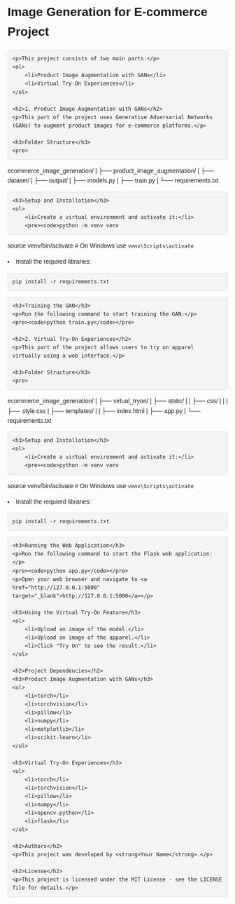 <!DOCTYPE html>
<html lang="en">
<head>
    <meta charset="UTF-8">
    <meta name="viewport" content="width=device-width, initial-scale=1.0">
    <title>README</title>
    <style>
        body {
            font-family: Arial, sans-serif;
            line-height: 1.6;
            margin: 20px;
        }
        h1, h2, h3 {
            margin-top: 30px;
        }
        a {
            color: blue;
        }
        pre {
            background-color: #f4f4f4;
            padding: 10px;
            border: 1px solid #ddd;
            border-radius: 5px;
            white-space: pre-wrap;
        }
    </style>
</head>
<body>
    <h1>Image Generation for E-commerce Project</h1>

    <p>This project consists of two main parts:</p>
    <ol>
        <li>Product Image Augmentation with GANs</li>
        <li>Virtual Try-On Experiences</li>
    </ol>

    <h2>1. Product Image Augmentation with GANs</h2>
    <p>This part of the project uses Generative Adversarial Networks (GANs) to augment product images for e-commerce platforms.</p>
    
    <h3>Folder Structure</h3>
    <pre>
ecommerce_image_generation/
|
├── product_image_augmentation/
|   ├── dataset/
|   ├── output/
|   ├── models.py
|   ├── train.py
|   └── requirements.txt
    </pre>

    <h3>Setup and Installation</h3>
    <ol>
        <li>Create a virtual environment and activate it:</li>
        <pre><code>python -m venv venv
source venv/bin/activate  # On Windows use `venv\Scripts\activate`</code></pre>
        <li>Install the required libraries:</li>
        <pre><code>pip install -r requirements.txt</code></pre>
    </ol>

    <h3>Training the GAN</h3>
    <p>Run the following command to start training the GAN:</p>
    <pre><code>python train.py</code></pre>

    <h2>2. Virtual Try-On Experiences</h2>
    <p>This part of the project allows users to try on apparel virtually using a web interface.</p>
    
    <h3>Folder Structure</h3>
    <pre>
ecommerce_image_generation/
|
├── virtual_tryon/
|   ├── static/
|   |   ├── css/
|   |   |   ├── style.css
|   ├── templates/
|   |   ├── index.html
|   ├── app.py
|   └── requirements.txt
    </pre>

    <h3>Setup and Installation</h3>
    <ol>
        <li>Create a virtual environment and activate it:</li>
        <pre><code>python -m venv venv
source venv/bin/activate  # On Windows use `venv\Scripts\activate`</code></pre>
        <li>Install the required libraries:</li>
        <pre><code>pip install -r requirements.txt</code></pre>
    </ol>

    <h3>Running the Web Application</h3>
    <p>Run the following command to start the Flask web application:</p>
    <pre><code>python app.py</code></pre>
    <p>Open your web browser and navigate to <a href="http://127.0.0.1:5000" target="_blank">http://127.0.0.1:5000</a></p>

    <h3>Using the Virtual Try-On Feature</h3>
    <ol>
        <li>Upload an image of the model.</li>
        <li>Upload an image of the apparel.</li>
        <li>Click "Try On" to see the result.</li>
    </ol>

    <h2>Project Dependencies</h2>
    <h3>Product Image Augmentation with GANs</h3>
    <ul>
        <li>torch</li>
        <li>torchvision</li>
        <li>pillow</li>
        <li>numpy</li>
        <li>matplotlib</li>
        <li>scikit-learn</li>
    </ul>

    <h3>Virtual Try-On Experiences</h3>
    <ul>
        <li>torch</li>
        <li>torchvision</li>
        <li>pillow</li>
        <li>numpy</li>
        <li>opencv-python</li>
        <li>flask</li>
    </ul>

    <h2>Authors</h2>
    <p>This project was developed by <strong>Your Name</strong>.</p>

    <h2>License</h2>
    <p>This project is licensed under the MIT License - see the LICENSE file for details.</p>
</body>
</html>
